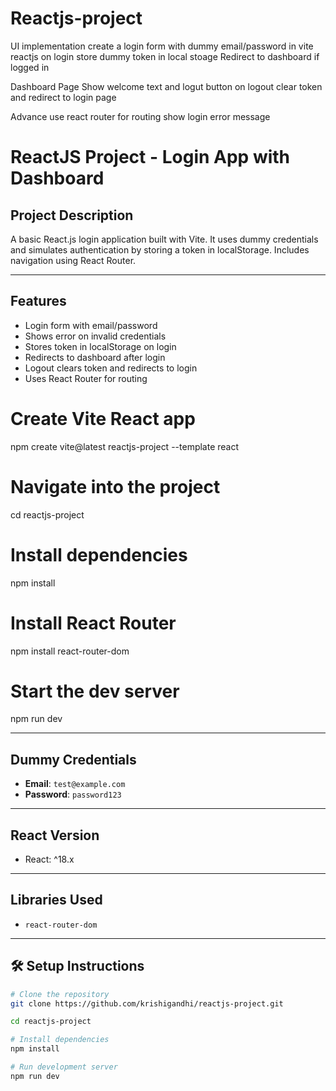 # Reactjs-project

UI implementation
create a login form with dummy email/password in vite reactjs 
on login store dummy token in local stoage
Redirect to dashboard if logged in

Dashboard Page
Show welcome text and logut button
on logout clear token and redirect to login page

Advance
use react router for routing 
show login error message


# ReactJS Project - Login App with Dashboard

##  Project Description

A basic React.js login application built with Vite. It uses dummy credentials and simulates authentication by storing a token in localStorage. Includes navigation using React Router.

---

## Features

- Login form with email/password
- Shows error on invalid credentials
- Stores token in localStorage on login
- Redirects to dashboard after login
- Logout clears token and redirects to login
- Uses React Router for routing





# Create Vite React app
npm create vite@latest reactjs-project --template react

# Navigate into the project
cd reactjs-project

# Install dependencies
npm install

# Install React Router
npm install react-router-dom

# Start the dev server
npm run dev




---

##  Dummy Credentials

- **Email**: `test@example.com`
- **Password**: `password123`

---

##  React Version

- React: ^18.x

---

##  Libraries Used

- `react-router-dom`

---

## 🛠️ Setup Instructions

```bash
# Clone the repository
git clone https://github.com/krishigandhi/reactjs-project.git

cd reactjs-project

# Install dependencies
npm install

# Run development server
npm run dev


